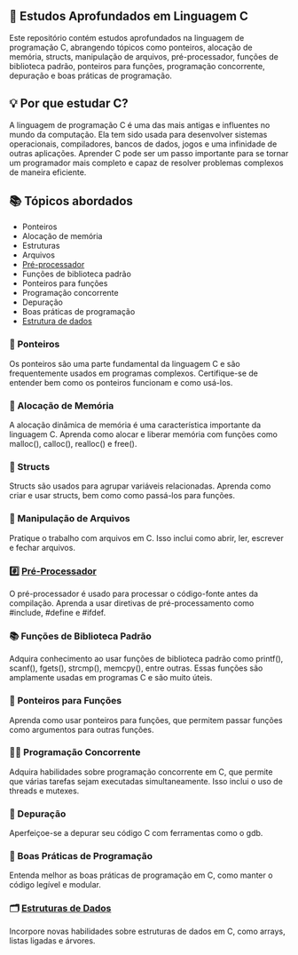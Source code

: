 ## 🚀 Estudos Aprofundados em Linguagem C

Este repositório contém estudos aprofundados na linguagem de programação C, abrangendo tópicos como ponteiros, alocação de memória, structs, manipulação de arquivos, pré-processador, funções de biblioteca padrão, ponteiros para funções, programação concorrente, depuração e boas práticas de programação.

## 💡 Por que estudar C?

A linguagem de programação C é uma das mais antigas e influentes no mundo da computação. Ela tem sido usada para desenvolver sistemas operacionais, compiladores, bancos de dados, jogos e uma infinidade de outras aplicações. Aprender C pode ser um passo importante para se tornar um programador mais completo e capaz de resolver problemas complexos de maneira eficiente.

## 📚 Tópicos abordados

- Ponteiros
- Alocação de memória
- Estruturas
- Arquivos
- [Pré-processador](./Projects/pre_processor/)
- Funções de biblioteca padrão
- Ponteiros para funções
- Programação concorrente
- Depuração
- Boas práticas de programação
- [Estrutura de dados](./Projects/%20data_structure/)

### 📍 Ponteiros

Os ponteiros são uma parte fundamental da linguagem C e são frequentemente usados em programas complexos. Certifique-se de entender bem como os ponteiros funcionam e como usá-los.

### 💾 Alocação de Memória

A alocação dinâmica de memória é uma característica importante da linguagem C. Aprenda como alocar e liberar memória com funções como malloc(), calloc(), realloc() e free().

### 🧱 Structs

Structs são usados para agrupar variáveis relacionadas. Aprenda como criar e usar structs, bem como como passá-los para funções.

### 📂 Manipulação de Arquivos

Pratique o trabalho com arquivos em C. Isso inclui como abrir, ler, escrever e fechar arquivos.

### #️⃣ [Pré-Processador](./Projects/pre_processor/)

O pré-processador é usado para processar o código-fonte antes da compilação. Aprenda a usar diretivas de pré-processamento como #include, #define e #ifdef.

### 📚 Funções de Biblioteca Padrão

Adquira conhecimento ao usar funções de biblioteca padrão como printf(), scanf(), fgets(), strcmp(), memcpy(), entre outras. Essas funções são amplamente usadas em programas C e são muito úteis.

### 🔗 Ponteiros para Funções

Aprenda como usar ponteiros para funções, que permitem passar funções como argumentos para outras funções.

### 🧑‍💻 Programação Concorrente

Adquira habilidades sobre programação concorrente em C, que permite que várias tarefas sejam executadas simultaneamente. Isso inclui o uso de threads e mutexes.

### 🐛 Depuração

Aperfeiçoe-se a depurar seu código C com ferramentas como o gdb.

### 📝 Boas Práticas de Programação

Entenda melhor as boas práticas de programação em C, como manter o código legível e modular.

### 🗂️ [Estruturas de Dados](./Projects/%20data_structure/)

Incorpore novas habilidades sobre estruturas de dados em C, como arrays, listas ligadas e árvores.


